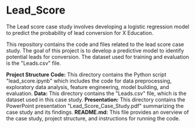 # Lead_Score
The Lead score case study involves developing a logistic regression model to predict the probability of lead conversion for X Education.

This repository contains the code and files related to the lead score case study. The goal of this project is to develop a predictive model to identify potential leads for conversion. The dataset used for training and evaluation is the "Leads.csv" file.

**Project Structure**
**Code:** This directory contains the Python script "lead_score.ipynb" which includes the code for data preprocessing, exploratory data analysis, feature engineering, model building, and evaluation.
**Data:** This directory contains the "Leads.csv" file, which is the dataset used in this case study.
**Presentation:** This directory contains the PowerPoint presentation "Lead_Score_Case_Study.pdf" summarizing the case study and its findings.
**README.md:** This file provides an overview of the case study, project structure, and instructions for running the code.

